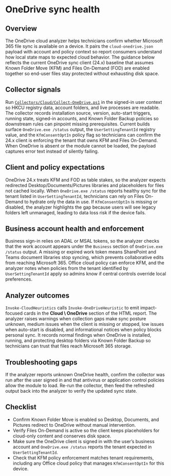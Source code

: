 # OneDrive sync health

## Overview
The OneDrive cloud analyzer helps technicians confirm whether Microsoft 365 file sync is available on a device. It pairs the `cloud-onedrive.json` payload with account and policy context so report consumers understand how local state maps to expected cloud behavior. The guidance below reflects the current OneDrive sync client (24.x) baseline that assumes Known Folder Move (KFM) and Files On-Demand (FOD) are enabled together so end-user files stay protected without exhausting disk space.

## Collector signals
Run [`Collectors/Cloud/Collect-OneDrive.ps1`](../Collectors/Cloud/Collect-OneDrive.ps1) in the signed-in user context so HKCU registry data, account folders, and live processes are readable. The collector records installation source, version, auto-start triggers, running state, signed-in accounts, and Known Folder Backup policies so downstream rules can pinpoint missing prerequisites. Current builds surface `OneDrive.exe /status` output, the `UserSettingTenantId` registry value, and the `KfmConsentOptIn` policy flag so technicians can confirm the 24.x client is enforcing the tenant that owns KFM and Files On-Demand. When OneDrive is absent or the module cannot be loaded, the payload captures error text instead of silently failing.

## Client and policy expectations
OneDrive 24.x treats KFM and FOD as table stakes, so the analyzer expects redirected Desktop/Documents/Pictures libraries and placeholders for files not cached locally. When `OneDrive.exe /status` reports healthy sync for the tenant listed in `UserSettingTenantId`, technicians can rely on Files On-Demand to hydrate only the data in use. If `KfmConsentOptIn` is missing or disabled, the analyzer highlights the gap because users will see legacy folders left unmanaged, leading to data loss risk if the device fails.

## Business account health and enforcement
Business sign-in relies on ADAL or MSAL tokens, so the analyzer checks that the work account appears under the `Business` section of `OneDrive.exe /status` output. A missing or expired work token means SharePoint and Teams document libraries stop syncing, which prevents collaborative edits from reaching Microsoft 365. Office cloud policy can enforce KFM, and the analyzer notes when policies from the tenant identified by `UserSettingTenantId` apply so admins know if central controls override local preferences.

## Analyzer outcomes
`Invoke-CloudHeuristics` calls `Invoke-OneDriveHeuristic` to emit impact-focused cards in the **Cloud \ OneDrive** section of the HTML report. The analyzer raises warnings when collection gaps make sync posture unknown, medium issues when the client is missing or stopped, low issues when auto-start is disabled, and informational notices when policy blocks personal sync. It records normal findings when OneDrive is installed, running, and protecting desktop folders via Known Folder Backup so technicians can trust that files reach Microsoft 365 storage.

## Troubleshooting gaps
If the analyzer reports unknown OneDrive health, confirm the collector was run after the user signed in and that antivirus or application control policies allow the module to load. Re-run the collector, then feed the refreshed output back into the analyzer to verify the updated sync state.

## Checklist
- Confirm Known Folder Move is enabled so Desktop, Documents, and Pictures redirect to OneDrive without manual intervention.
- Verify Files On-Demand is active so the client keeps placeholders for cloud-only content and conserves disk space.
- Make sure the OneDrive client is signed in with the user’s business account and `OneDrive.exe /status` reports the tenant expected in `UserSettingTenantId`.
- Check that KFM policy enforcement matches tenant requirements, including any Office cloud policy that manages `KfmConsentOptIn` for this device.

